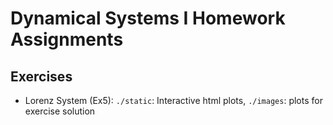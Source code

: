 # Dynamical Systems I Homework Assignments

## Exercises

+ Lorenz System (Ex5): `./static`: Interactive html plots, `./images`: plots for exercise solution


